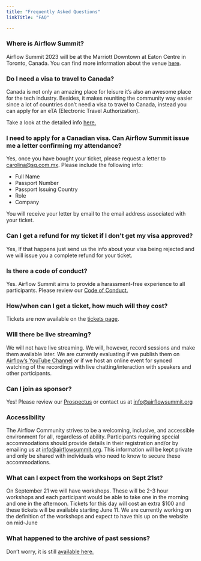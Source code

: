 ```yaml
---
title: "Frequently Asked Questions"
linkTitle: "FAQ"

---
```


### Where is Airflow Summit? 
Airflow Summit 2023 will be at the Marriott Downtown at Eaton Centre in Toronto, Canada. You can find more information about the venue [here](/venue).

### Do I need a visa to travel to Canada?

Canada is not only an amazing place for leisure it’s also an awesome place for the tech industry. Besides, it makes reuniting the community way easier since a lot of countries don’t need a visa to travel to Canada, instead you can apply for an eTA (Electronic Travel Authorization). 

Take a look at the detailed info [here.](/canada-visa-process)

### I need to apply for a Canadian visa. Can Airflow Summit issue me a letter confirming my attendance?

Yes, once you have bought your ticket, please request a letter to carolina@sg.com.mx. Please include the following info:
- Full Name
- Passport Number
- Passport Issuing Country
- Role 
- Company

You will receive your letter by email to the email address associated with your ticket.

### Can I get a refund for my ticket if I don't get my visa approved?

Yes, If that happens just send us the info about your visa being rejected and we will issue you a complete refund for your ticket.


### Is there a code of conduct?

Yes. Airflow Summit aims to provide a harassment-free experience to all participants. Please review our [Code of Conduct.](/coc)

### How/when can I get a ticket, how much will they cost?
Tickets are now available on the [tickets page](/tickets).


### Will there be live streaming?

We will not have live streaming. We will, however, record sessions and make them available later. We are currently evaluating if we publish them on [Airflow’s YouTube Channel](https://www.youtube.com/@ApacheAirflow/featured) or if we host an online event for synced watching of the recordings with live chatting/interaction with speakers and other participants.

### Can I join as sponsor?
Yes! Please review our [Prospectus](/docs/Airflow-Summit-2023-Prospectus.pdf) or contact us at info@airflowsummit.org

### Accessibility

The Airflow Community strives to be a welcoming, inclusive, and accessible environment for all, regardless of ability. Participants requiring special accommodations should provide details in their registration and/or by emailing us at info@airflowsummit.org. This information will be kept private and only be shared with individuals who need to know to secure these accommodations.

### What can I expect from the workshops on Sept 21st?
On September 21 we will have workshops. These will be 2-3 hour workshops and each participant would be able to take one in the morning and one in the afternoon.
Tickets for this day will cost an extra $100 and these tickets will be available starting June 11. We are currently working on the definition of the workshops and expect to have this up on the website on mid-June

### What happened to the archive of past sessions?

Don’t worry, it is still [available here.](/sessions)

